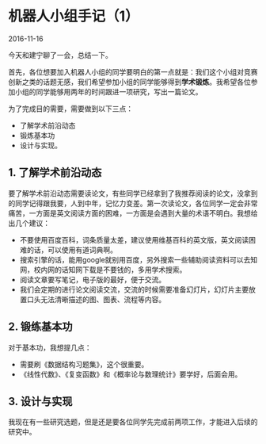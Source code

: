 # 机器人小组手记（1）
2016-11-16

今天和建宁聊了一会，总结一下。

首先，各位想要加入机器人小组的同学要明白的第一点就是：我们这个小组对竞赛创新之类的话题无感，我们希望参加小组的同学能够得到**学术锻炼**。我希望各位参加小组的同学能够用两年的时间跟进一项研究，写出一篇论文。  

为了完成目的需要，需要做到以下三点：  
- 了解学术前沿动态  
- 锻炼基本功  
- 设计与实现。  

## 1. 了解学术前沿动态

要了解学术前沿动态需要读论文，有些同学已经拿到了我推荐阅读的论文，没拿到的同学记得跟我要，人到中年，记忆力变差。第一次读论文，各位同学一定会非常痛苦，一方面是英文阅读方面的困难，一方面是会遇到大量的术语不明白。我想给出几个建议：  

- 不要使用百度百科，词条质量太差，建议使用维基百科的英文版，英文阅读困难的话，可以使用有道词典啊。  
- 搜索引擎的话，能用google就别用百度，另外搜索一些辅助阅读资料可以去知网，校内网的话知网下载是不要钱的，多用学术搜索。
- 阅读文章要写笔记，电子版的最好，便于交流。
- 我们会定期的进行论文阅读交流，交流的时候需要准备幻灯片，幻灯片主要放置口头无法清晰描述的图、图表、流程等内容。

## 2. 锻练基本功

对于基本功，我想提几点：  
- 需要刷《数据结构习题集》，这个很重要。  
- 《线性代数》、《复变函数》和《概率论与数理统计》要学好，后面会用。  

## 3. 设计与实现

我现在有一些研究选题，但是还是要各位同学先完成前两项工作，才能进入后续的研究中。  